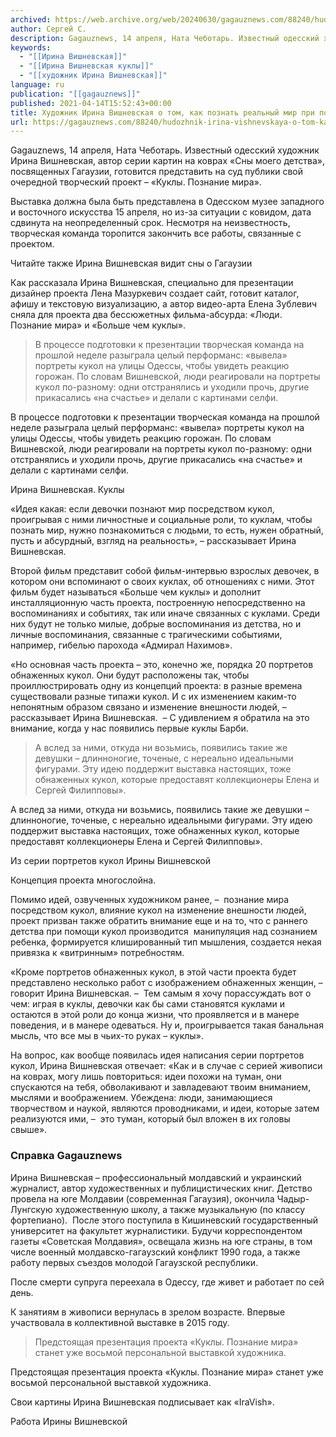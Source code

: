 ```yaml
---
archived: https://web.archive.org/web/20240630/gagauznews.com/88240/hudozhnik-irina-vishnevskaya-o-tom-kak-poznat-realnyj-mir-pri-pomoshhi-kukol.html
author: Сергей С.
description: Gagauznews, 14 апреля, Ната Чеботарь. Известный одесский художник Ирина Вишневская, автор серии картин на коврах «Сны моего детства», посвященных Гагаузии, готовится представить на суд публики свой очередной творческий проект – «Куклы. Познание мира». Выставка должна была быть представлена в Одесском музее западного и восточного искусства 15 апреля, но из-за ситуации с ковидом, дата сдвинута на неопределенный срок. Несмотря на неизвестность, творческая команда торопится закончить все работы, связанные с проектом. Читайте также Ирина Вишневская видит сны о Гагаузии Как рассказала Ирина Вишневская, специально для презентации дизайнер проекта Лена Мазуркевич создает сайт, готовит каталог, афишу и текстовую визуализацию, а автор видео-арта Елена […]
keywords:
  - "[[Ирина Вишневская]]"
  - "[[Ирина Вишневская куклы]]"
  - "[[художник Ирина Вишневская]]"
language: ru
publication: "[[gagauznews]]"
published: 2021-04-14T15:52:43+00:00
title: Художник Ирина Вишневская о том, как познать реальный мир при помощи кукол
url: https://gagauznews.com/88240/hudozhnik-irina-vishnevskaya-o-tom-kak-poznat-realnyj-mir-pri-pomoshhi-kukol.html
---
```


Gagauznews, 14 апреля, Ната Чеботарь. Известный одесский художник Ирина Вишневская, автор серии картин на коврах «Сны моего детства», посвященных Гагаузии, готовится представить на суд публики свой очередной творческий проект – «Куклы. Познание мира».

Выставка должна была быть представлена в Одесском музее западного и восточного искусства 15 апреля, но из-за ситуации с ковидом, дата сдвинута на неопределенный срок. Несмотря на неизвестность, творческая команда торопится закончить все работы, связанные с проектом.

Читайте также Ирина Вишневская видит сны о Гагаузии

Как рассказала Ирина Вишневская, специально для презентации дизайнер проекта Лена Мазуркевич создает сайт, готовит каталог, афишу и текстовую визуализацию, а автор видео-арта Елена Зублевич сняла для проекта два бессюжетных фильма-абсурда: «Люди. Познание мира» и «Больше чем куклы».

> В процессе подготовки к презентации творческая команда на прошлой неделе разыграла целый перформанс: «вывела» портреты кукол на улицы Одессы, чтобы увидеть реакцию горожан. По словам Вишневской, люди реагировали на портреты кукол по-разному: одни отстранялись и уходили прочь, другие прикасались «на счастье» и делали с картинами селфи.

В процессе подготовки к презентации творческая команда на прошлой неделе разыграла целый перформанс: «вывела» портреты кукол на улицы Одессы, чтобы увидеть реакцию горожан. По словам Вишневской, люди реагировали на портреты кукол по-разному: одни отстранялись и уходили прочь, другие прикасались «на счастье» и делали с картинами селфи.

Ирина Вишневская. Куклы

«Идея какая: если девочки познают мир посредством кукол, проигрывая с ними личностные и социальные роли, то куклам, чтобы познать мир, нужно познакомиться с людьми, то есть, нужен обратный, пусть и абсурдный, взгляд на реальность», – рассказывает Ирина Вишневская.

Второй фильм представит собой фильм-интервью взрослых девочек, в котором они вспоминают о своих куклах, об отношениях с ними. Этот фильм будет называться «Больше чем куклы» и дополнит инсталляционную часть проекта, построенную непосредственно на воспоминаниях и событиях, так или иначе связанных с куклами. Среди них будут не только милые, добрые воспоминания из детства, но и личные воспоминания, связанные с трагическими событиями, например, гибелью парохода «Адмирал Нахимов».

«Но основная часть проекта – это, конечно же, порядка 20 портретов обнаженных кукол. Они будут расположены так, чтобы проиллюстрировать одну из концепций проекта: в разные времена существовали разные типажи кукол. И с их изменением каким-то непонятным образом связано и изменение внешности людей, – рассказывает Ирина Вишневская.  – С удивлением я обратила на это внимание, когда у нас появились первые куклы Барби.

> А вслед за ними, откуда ни возьмись, появились такие же девушки – длинноногие, точеные, с нереально идеальными фигурами. Эту идею поддержит выставка настоящих, тоже обнаженных кукол, которые предоставят коллекционеры Елена и Сергей Филипповы».

А вслед за ними, откуда ни возьмись, появились такие же девушки – длинноногие, точеные, с нереально идеальными фигурами. Эту идею поддержит выставка настоящих, тоже обнаженных кукол, которые предоставят коллекционеры Елена и Сергей Филипповы».

Из серии портретов кукол Ирины Вишневской

Концепция проекта многослойна.

Помимо идей, озвученных художником ранее, –  познание мира посредством кукол, влияние кукол на изменение внешности людей, проект призван также обратить внимание еще и на то, что с раннего детства при помощи кукол производится  манипуляция над сознанием ребенка, формируется клишированный тип мышления, создается некая привязка к «витринным» потребностям.

«Кроме портретов обнаженных кукол, в этой части проекта будет представлено несколько работ с изображением обнаженных женщин, – говорит Ирина Вишневская. –  Тем самым я хочу порассуждать вот о чем: играя в куклы, девочки как бы сами становятся куклами и остаются в этой роли до конца жизни, что проявляется и в манере поведения, и в манере одеваться. Ну и, проигрывается такая банальная мысль, что все мы в чьих-то руках – куклы».

На вопрос, как вообще появилась идея написания серии портретов кукол, Ирина Вишневская отвечает: «Как и в случае с серией живописи на коврах, могу лишь повториться: идеи похожи на туман, они спускаются на тебя, обволакивают и завладевают твоим вниманием, мыслями и воображением. Убеждена: люди, занимающиеся творчеством и наукой, являются проводниками, и идеи, которые затем реализуются ими, –  это туман, который был вложен в их головы свыше».

### Справка Gagauznews

Ирина Вишневская – профессиональный молдавский и украинский журналист, автор художественных и публицистических книг. Детство провела на юге Молдавии (современная Гагаузия), окончила Чадыр-Лунгскую художественную школу, а также музыкальную (по классу фортепиано).  После этого поступила в Кишиневский государственный университет на факультет журналистики. Будучи корреспондентом газеты «Советская Молдавия», освещала жизнь на юге страны, в том числе военный молдавско-гагаузский конфликт 1990 года, а также работу первых съездов молодой Гагаузской республики.

После смерти супруга переехала в Одессу, где живет и работает по сей день.

К занятиям в живописи вернулась в зрелом возрасте. Впервые участвовала в коллективной выставке в 2015 году.

> Предстоящая презентация проекта «Куклы. Познание мира» станет уже восьмой персональной выставкой художника.

Предстоящая презентация проекта «Куклы. Познание мира» станет уже восьмой персональной выставкой художника.

Свои картины Ирина Вишневская подписывает как «IraVish».

Работа Ирины Вишневской